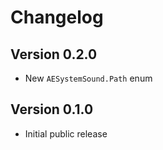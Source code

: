 # Changelog

## Version 0.2.0

- New `AESystemSound.Path` enum

## Version 0.1.0

- Initial public release
